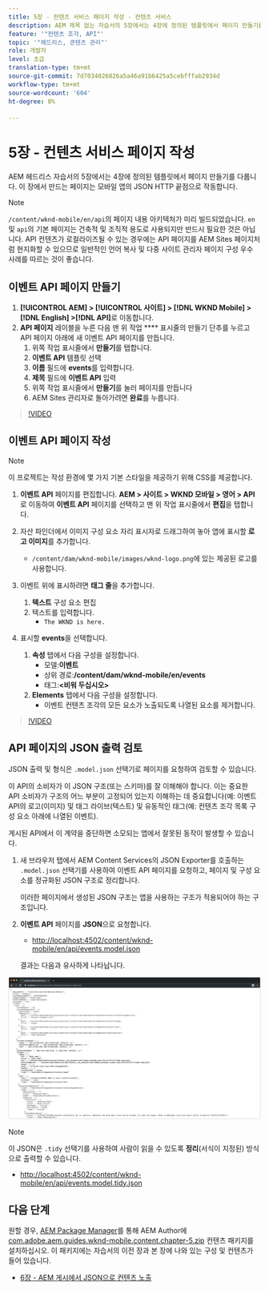 ```yaml
---
title: 5장 - 컨텐츠 서비스 페이지 작성 - 컨텐츠 서비스
description: AEM 제목 없는 자습서의 5장에서는 4장에 정의된 템플릿에서 페이지 만들기를 다룹니다. 이러한 페이지는 JSON HTTP 끝점 역할을 합니다.
feature: '"컨텐츠 조각, API"'
topic: '"헤드리스, 콘텐츠 관리"'
role: 개발자
level: 초급
translation-type: tm+mt
source-git-commit: 7d7034026826a5a46a91b6425a5cebfffab2934d
workflow-type: tm+mt
source-wordcount: '604'
ht-degree: 0%

---
```



# 5장 - 컨텐츠 서비스 페이지 작성

AEM 헤드리스 자습서의 5장에서는 4장에 정의된 템플릿에서 페이지 만들기를 다룹니다. 이 장에서 만드는 페이지는 모바일 앱의 JSON HTTP 끝점으로 작동합니다.

>[!NOTE]
>
> `/content/wknd-mobile/en/api`의 페이지 내용 아키텍처가 미리 빌드되었습니다. `en` 및 `api`의 기본 페이지는 건축적 및 조직적 용도로 사용되지만 반드시 필요한 것은 아닙니다. API 컨텐츠가 로컬라이즈될 수 있는 경우에는 API 페이지를 AEM Sites 페이지처럼 현지화할 수 있으므로 일반적인 언어 복사 및 다중 사이트 관리자 페이지 구성 우수 사례를 따르는 것이 좋습니다.

## 이벤트 API 페이지 만들기

1. **[!UICONTROL AEM] > [!UICONTROL 사이트] > [!DNL WKND Mobile] > [!DNL English] >[!DNL API]**&#x200B;로 이동합니다.
1. **API 페이지** 레이블을 누른 다음 맨 위 작업  **** 표시줄의 만들기 단추를 누르고 API 페이지 아래에 새 이벤트 API 페이지를 만듭니다.
   1. 위쪽 작업 표시줄에서 **만들기**&#x200B;를 탭합니다.
   1. **이벤트 API** 템플릿 선택
   1. **이름** 필드에 **events**&#x200B;를 입력합니다.
   1. **제목** 필드에 **이벤트 API** 입력
   1. 위쪽 작업 표시줄에서 **만들기**&#x200B;를 눌러 페이지를 만듭니다
   1. AEM Sites 관리자로 돌아가려면 **완료**&#x200B;를 누릅니다.

>[!VIDEO](https://video.tv.adobe.com/v/28340/?quality=12&learn=on)

## 이벤트 API 페이지 작성

>[!NOTE]
>
> 이 프로젝트는 작성 환경에 몇 가지 기본 스타일을 제공하기 위해 CSS를 제공합니다.

1. **이벤트 API** 페이지를 편집합니다. **AEM > 사이트 > WKND 모바일 > 영어 > API**&#x200B;로 이동하여 **이벤트 API** 페이지를 선택하고 맨 위 작업 표시줄에서 **편집**&#x200B;을 탭합니다.
1. 자산 파인더에서 이미지 구성 요소 자리 표시자로 드래그하여 놓아 앱에 표시할 **로고 이미지**&#x200B;를 추가합니다.
   * `/content/dam/wknd-mobile/images/wknd-logo.png`에 있는 제공된 로고를 사용합니다.

1. 이벤트 위에 표시하려면 **태그 줄**&#x200B;을 추가합니다.
   1. **텍스트** 구성 요소 편집
   1. 텍스트를 입력합니다.
      * `The WKND is here.`

1. 표시할 **events**&#x200B;을 선택합니다.
   1. **속성** 탭에서 다음 구성을 설정합니다.
      * 모델:**이벤트**
      * 상위 경로:**/content/dam/wknd-mobile/en/events**
      * 태그:**&lt;비워 두십시오>**
   1. **Elements** 탭에서 다음 구성을 설정합니다.
      * 이벤트 컨텐츠 조각의 모든 요소가 노출되도록 나열된 요소를 제거합니다.

>[!VIDEO](https://video.tv.adobe.com/v/28339/?quality=12&learn=on)

## API 페이지의 JSON 출력 검토

JSON 출력 및 형식은 `.model.json` 선택기로 페이지를 요청하여 검토할 수 있습니다.

이 API의 소비자가 이 JSON 구조(또는 스키마)를 잘 이해해야 합니다. 이는 중요한 API 소비자가 구조의 어느 부분이 고정되어 있는지 이해하는 데 중요합니다(예: 이벤트 API의 로고(이미지) 및 태그 라이브(텍스트) 및 유동적인 태그(예: 컨텐츠 조각 목록 구성 요소 아래에 나열된 이벤트).

게시된 API에서 이 계약을 중단하면 소모되는 앱에서 잘못된 동작이 발생할 수 있습니다.

1. 새 브라우저 탭에서 AEM Content Services의 JSON Exporter를 호출하는 `.model.json` 선택기를 사용하여 이벤트 API 페이지를 요청하고, 페이지 및 구성 요소를 정규화된 JSON 구조로 정리합니다.

   이러한 페이지에서 생성된 JSON 구조는 앱을 사용하는 구조가 적용되어야 하는 구조입니다.

1. **이벤트 API** 페이지를 **JSON**&#x200B;으로 요청합니다.

   * [http://localhost:4502/content/wknd-mobile/en/api/events.model.json](http://localhost:4502/content/wknd-mobile/en/api/events.model.tidy.json)

   결과는 다음과 유사하게 나타납니다.

![AEM 콘텐츠 서비스 JSON 출력](assets/chapter-5/json-output.png)

>[!NOTE]
>
> 이 JSON은 `.tidy` 선택기를 사용하여 사람이 읽을 수 있도록 **정리**(서식이 지정된) 방식으로 출력할 수 있습니다.
> * [http://localhost:4502/content/wknd-mobile/en/api/events.model.tidy.json](http://localhost:4502/content/wknd-mobile/en/api/events.model.tidy.json)


## 다음 단계

원할 경우, [AEM Package Manager](http://localhost:4502/crx/packmgr/index.jsp)를 통해 AEM Author에 [com.adobe.aem.guides.wknd-mobile.content.chapter-5.zip](https://github.com/adobe/aem-guides-wknd-mobile/releases/latest) 컨텐츠 패키지를 설치하십시오. 이 패키지에는 자습서의 이전 장과 본 장에 나와 있는 구성 및 컨텐츠가 들어 있습니다.

* [6장 - AEM 게시에서 JSON으로 컨텐츠 노출](./chapter-6.md)
